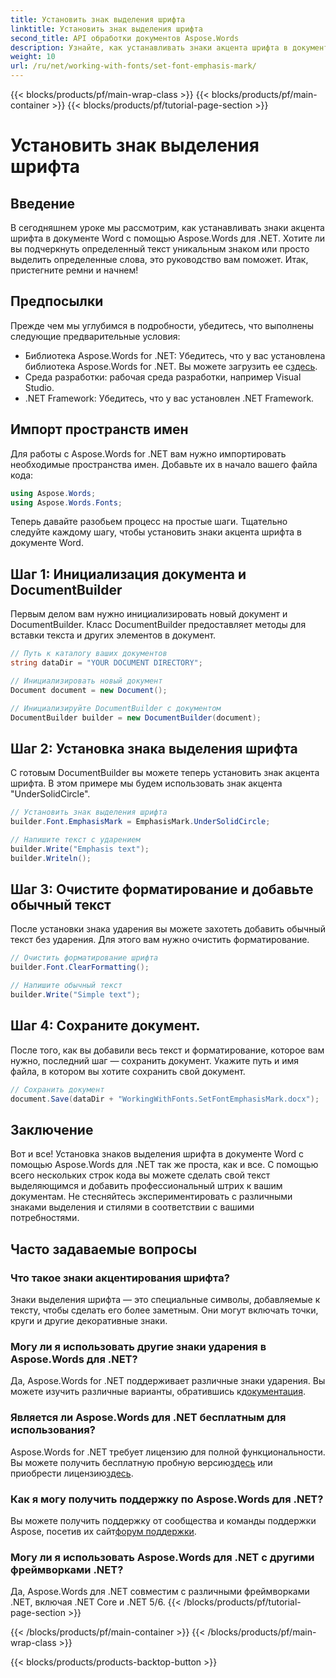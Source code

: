 ```yaml
---
title: Установить знак выделения шрифта
linktitle: Установить знак выделения шрифта
second_title: API обработки документов Aspose.Words
description: Узнайте, как устанавливать знаки акцента шрифта в документах Word с помощью Aspose.Words для .NET с помощью этого подробного пошагового руководства. Идеально подходит для разработчиков .NET.
weight: 10
url: /ru/net/working-with-fonts/set-font-emphasis-mark/
---
```


{{< blocks/products/pf/main-wrap-class >}}
{{< blocks/products/pf/main-container >}}
{{< blocks/products/pf/tutorial-page-section >}}

# Установить знак выделения шрифта

## Введение

В сегодняшнем уроке мы рассмотрим, как устанавливать знаки акцента шрифта в документе Word с помощью Aspose.Words для .NET. Хотите ли вы подчеркнуть определенный текст уникальным знаком или просто выделить определенные слова, это руководство вам поможет. Итак, пристегните ремни и начнем!

## Предпосылки

Прежде чем мы углубимся в подробности, убедитесь, что выполнены следующие предварительные условия:

-  Библиотека Aspose.Words for .NET: Убедитесь, что у вас установлена библиотека Aspose.Words for .NET. Вы можете загрузить ее с[здесь](https://releases.aspose.com/words/net/).
- Среда разработки: рабочая среда разработки, например Visual Studio.
- .NET Framework: Убедитесь, что у вас установлен .NET Framework.

## Импорт пространств имен

Для работы с Aspose.Words for .NET вам нужно импортировать необходимые пространства имен. Добавьте их в начало вашего файла кода:

```csharp
using Aspose.Words;
using Aspose.Words.Fonts;
```

Теперь давайте разобьем процесс на простые шаги. Тщательно следуйте каждому шагу, чтобы установить знаки акцента шрифта в документе Word.

## Шаг 1: Инициализация документа и DocumentBuilder

Первым делом вам нужно инициализировать новый документ и DocumentBuilder. Класс DocumentBuilder предоставляет методы для вставки текста и других элементов в документ.

```csharp
// Путь к каталогу ваших документов
string dataDir = "YOUR DOCUMENT DIRECTORY";

// Инициализировать новый документ
Document document = new Document();

// Инициализируйте DocumentBuilder с документом
DocumentBuilder builder = new DocumentBuilder(document);
```

## Шаг 2: Установка знака выделения шрифта

С готовым DocumentBuilder вы можете теперь установить знак акцента шрифта. В этом примере мы будем использовать знак акцента "UnderSolidCircle".

```csharp
// Установить знак выделения шрифта
builder.Font.EmphasisMark = EmphasisMark.UnderSolidCircle;

// Напишите текст с ударением
builder.Write("Emphasis text");
builder.Writeln();
```

## Шаг 3: Очистите форматирование и добавьте обычный текст

После установки знака ударения вы можете захотеть добавить обычный текст без ударения. Для этого вам нужно очистить форматирование.

```csharp
// Очистить форматирование шрифта
builder.Font.ClearFormatting();

// Напишите обычный текст
builder.Write("Simple text");
```

## Шаг 4: Сохраните документ.

После того, как вы добавили весь текст и форматирование, которое вам нужно, последний шаг — сохранить документ. Укажите путь и имя файла, в котором вы хотите сохранить свой документ.

```csharp
// Сохранить документ
document.Save(dataDir + "WorkingWithFonts.SetFontEmphasisMark.docx");
```

## Заключение

Вот и все! Установка знаков выделения шрифта в документе Word с помощью Aspose.Words для .NET так же проста, как и все. С помощью всего нескольких строк кода вы можете сделать свой текст выделяющимся и добавить профессиональный штрих к вашим документам. Не стесняйтесь экспериментировать с различными знаками выделения и стилями в соответствии с вашими потребностями.

## Часто задаваемые вопросы

### Что такое знаки акцентирования шрифта?

Знаки выделения шрифта — это специальные символы, добавляемые к тексту, чтобы сделать его более заметным. Они могут включать точки, круги и другие декоративные знаки.

### Могу ли я использовать другие знаки ударения в Aspose.Words для .NET?

 Да, Aspose.Words for .NET поддерживает различные знаки ударения. Вы можете изучить различные варианты, обратившись к[документация](https://reference.aspose.com/words/net/).

### Является ли Aspose.Words для .NET бесплатным для использования?

 Aspose.Words for .NET требует лицензию для полной функциональности. Вы можете получить бесплатную пробную версию[здесь](https://releases.aspose.com/) или приобрести лицензию[здесь](https://purchase.aspose.com/buy).

### Как я могу получить поддержку по Aspose.Words для .NET?

 Вы можете получить поддержку от сообщества и команды поддержки Aspose, посетив их сайт[форум поддержки](https://forum.aspose.com/c/words/8).

### Могу ли я использовать Aspose.Words для .NET с другими фреймворками .NET?

Да, Aspose.Words для .NET совместим с различными фреймворками .NET, включая .NET Core и .NET 5/6.
{{< /blocks/products/pf/tutorial-page-section >}}

{{< /blocks/products/pf/main-container >}}
{{< /blocks/products/pf/main-wrap-class >}}

{{< blocks/products/products-backtop-button >}}
